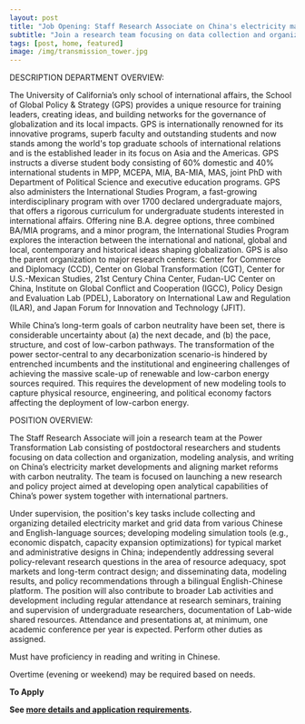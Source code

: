 ```yaml
---
layout: post
title: "Job Opening: Staff Research Associate on China's electricity markets"
subtitle: "Join a research team focusing on data collection and organization, modeling analysis, and writing on China’s electricity market developments and aligning market reforms with carbon neutrality"
tags: [post, home, featured]
image: /img/transmission_tower.jpg
---
```

DESCRIPTION
DEPARTMENT OVERVIEW:

The University of California’s only school of international affairs, the School of Global Policy & Strategy (GPS) provides a unique resource for training leaders, creating ideas, and building networks for the governance of globalization and its local impacts. GPS is internationally renowned for its innovative programs, superb faculty and outstanding students and now stands among the world's top graduate schools of international relations and is the established leader in its focus on Asia and the Americas. GPS instructs a diverse student body consisting of 60% domestic and 40% international students in MPP, MCEPA, MIA, BA-MIA, MAS, joint PhD with Department of Political Science and executive education programs. GPS also administers the International Studies Program, a fast-growing interdisciplinary program with over 1700 declared undergraduate majors, that offers a rigorous curriculum for undergraduate students interested in international affairs. Offering nine B.A. degree options, three combined BA/MIA programs, and a minor program, the International Studies Program explores the interaction between the international and national, global and local, contemporary and historical ideas shaping globalization. GPS is also the parent organization to major research centers: Center for Commerce and Diplomacy (CCD), Center on Global Transformation (CGT), Center for U.S.-Mexican Studies, 21st Century China Center, Fudan-UC Center on China, Institute on Global Conflict and Cooperation (IGCC), Policy Design and Evaluation Lab (PDEL), Laboratory on International Law and Regulation (ILAR), and Japan Forum for Innovation and Technology (JFIT).

While China’s long-term goals of carbon neutrality have been set, there is considerable uncertainty about (a) the next decade, and (b) the pace, structure, and cost of low-carbon pathways. The transformation of the power sector-central to any decarbonization scenario-is hindered by entrenched incumbents and the institutional and engineering challenges of achieving the massive scale-up of renewable and low-carbon energy sources required. This requires the development of new modeling tools to capture physical resource, engineering, and political economy factors affecting the deployment of low-carbon energy.

POSITION OVERVIEW:

The Staff Research Associate will join a research team at the Power Transformation Lab consisting of postdoctoral researchers and students focusing on data collection and organization, modeling analysis, and writing on China’s electricity market developments and aligning market reforms with carbon neutrality. The team is focused on launching a new research and policy project aimed at developing open analytical capabilities of China’s power system together with international partners.

Under supervision, the position's key tasks include collecting and organizing detailed electricity market and grid data from various Chinese and English-language sources; developing modeling simulation tools (e.g., economic dispatch, capacity expansion optimizations) for typical market and administrative designs in China; independently addressing several policy-relevant research questions in the area of resource adequacy, spot markets and long-term contract design; and disseminating data, modeling results, and policy recommendations through a bilingual English-Chinese platform. The position will also contribute to broader Lab activities and development including regular attendance at research seminars, training and supervision of undergraduate researchers, documentation of Lab-wide shared resources. Attendance and presentations at, at minimum, one academic conference per year is expected. Perform other duties as assigned.

Must have proficiency in reading and writing in Chinese.

Overtime (evening or weekend) may be required based on needs.


**To Apply**

**See [more details and application requirements](https://employment.ucsd.edu/research-associate-125862/job/27219815).**

